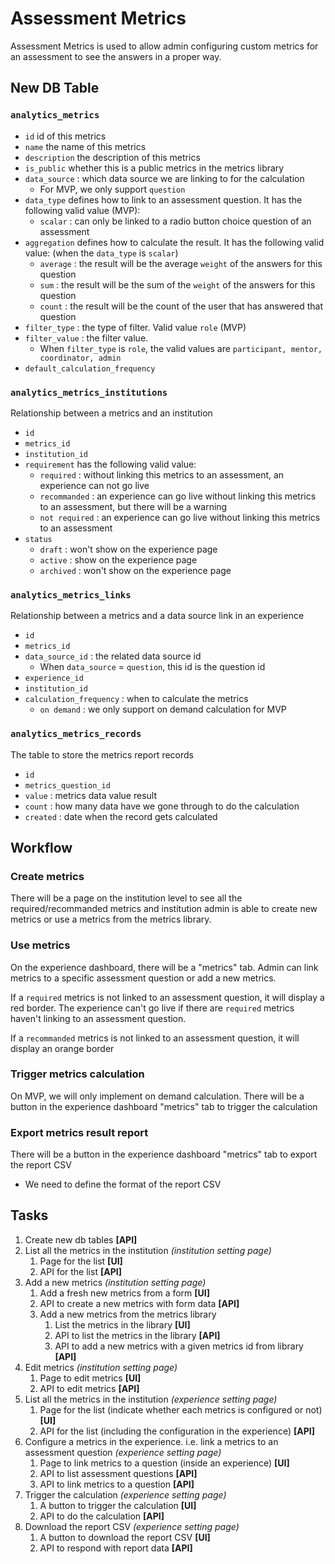 # Assessment Metrics

Assessment Metrics is used to allow admin configuring custom metrics for an assessment to see the answers in a proper way.

## New DB Table

### `analytics_metrics`

* `id` id of this metrics
* `name` the name of this metrics
* `description` the description of this metrics
* `is_public` whether this is a public metrics in the metrics library
* `data_source` : which data source we are linking to for the calculation
  * For MVP, we only support `question`
* `data_type` defines how to link to an assessment question. It has the following valid value (MVP):
  * `scalar` : can only be linked to a radio button choice question of an assessment
* `aggregation` defines how to calculate the result. It has the following valid value: (when the `data_type` is `scalar`)
  * `average` : the result will be the average `weight` of the answers for this question
  * `sum` : the result will be the sum of the `weight` of the answers for this question
  * `count` : the result will be the count of the user that has answered that question
* `filter_type` : the type of filter. Valid value `role` (MVP)
* `filter_value` : the filter value.
  * When `filter_type` is `role`, the valid values are `participant, mentor, coordinator, admin`
* `default_calculation_frequency`

### `analytics_metrics_institutions`

Relationship between a metrics and an institution

* `id`
* `metrics_id`
* `institution_id`
* `requirement` has the following valid value:
  * `required` : without linking this metrics to an assessment, an experience can not go live
  * `recommanded` : an experience can go live without linking this metrics to an assessment, but there will be a warning
  * `not required` : an experience can go live without linking this metrics to an assessment
* `status`
  * `draft` : won't show on the experience page
  * `active` : show on the experience page
  * `archived` : won't show on the experience page

### `analytics_metrics_links`

Relationship between a metrics and a data source link in an experience

* `id`
* `metrics_id`
* `data_source_id` : the related data source id
  * When `data_source` = `question`, this id is the question id
* `experience_id`
* `institution_id`
* `calculation_frequency` : when to calculate the metrics
  * `on demand` : we only support on demand calculation for MVP

### `analytics_metrics_records`

The table to store the metrics report records

* `id`
* `metrics_question_id`
* `value` : metrics data value result
* `count` : how many data have we gone through to do the calculation
* `created` : date when the record gets calculated

## Workflow

### Create metrics

There will be a page on the institution level to see all the required/recommanded metrics and institution admin is able to create new metrics or use a metrics from the metrics library.

### Use metrics

On the experience dashboard, there will be a "metrics" tab. Admin can link metrics to a specific assessment question or add a new metrics.

If a `required` metrics is not linked to an assessment question, it will display a red border. The experience can't go live if there are `required` metrics haven't linking to an assessment question.

If a `recommanded` metrics is not linked to an assessment question, it will display an orange border

### Trigger metrics calculation

On MVP, we will only implement on demand calculation. There will be a button in the experience dashboard "metrics" tab to trigger the calculation

### Export metrics result report

There will be a button in the experience dashboard "metrics" tab to export the report CSV

* We need to define the format of the report CSV

## Tasks

1. Create new db tables **[API]**
2. List all the metrics in the institution *(institution setting page)*
   1. Page for the list **[UI]**
   2. API for the list **[API]**
3. Add a new metrics *(institution setting page)*
   1. Add a fresh new metrics from a form **[UI]**
   2. API to create a new metrics with form data **[API]**
   3. Add a new metrics from the metrics library
      1. List the metrics in the library **[UI]**
      2. API to list the metrics in the library **[API]**
      3. API to add a new metrics with a given metrics id from library **[API]**
4. Edit metrics *(institution setting page)*
   1. Page to edit metrics **[UI]**
   2. API to edit metrics **[API]**
5. List all the metrics in the institution *(experience setting page)*
   1. Page for the list (indicate whether each metrics is configured or not) **[UI]**
   2. API for the list (including the configuration in the experience) **[API]**
6. Configure a metrics in the experience. i.e. link a metrics to an assessment question *(experience setting page)*
   1. Page to link metrics to a question (inside an experience) **[UI]**
   2. API to list assessment questions **[API]**
   3. API to link metrics to a question **[API]**
7. Trigger the calculation *(experience setting page)*
   1. A button to trigger the calculation **[UI]**
   2. API to do the calculation **[API]**
8. Download the report CSV *(experience setting page)*
   1. A button to download the report CSV **[UI]**
   2. API to respond with report data **[API]**
